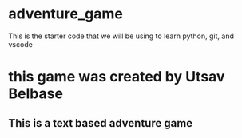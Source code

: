 # adventure_game
This is the starter code that we will be using to learn python, git, and vscode
# this game was created by Utsav Belbase

## This is a text based adventure game